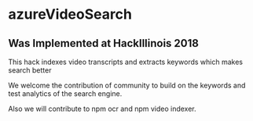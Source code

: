 # azureVideoSearch

## Was Implemented at HackIllinois 2018

This hack indexes video transcripts and extracts keywords which makes search better


We welcome the contribution of community to build on the keywords and test analytics of the search engine.

Also we will contribute to npm ocr and npm video indexer.




